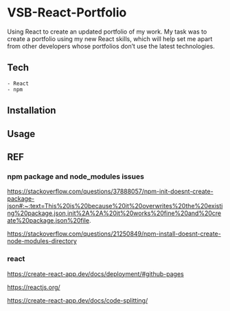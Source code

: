 # VSB-React-Portfolio
Using React to create an updated portfolio of my work.
My task was to create a portfolio using my new React skills, which will help set me apart from other developers whose portfolios don’t use the latest technologies. 

## Tech

    - React
    - npm

## Installation

## Usage 

## REF

### npm package and node_modules issues 
https://stackoverflow.com/questions/37888057/npm-init-doesnt-create-package-json#:~:text=This%20is%20because%20it%20overwrites%20the%20existing%20package.json,init%2A%2A%20it%20works%20fine%20and%20create%20package.json%20file.

https://stackoverflow.com/questions/21250849/npm-install-doesnt-create-node-modules-directory

### react
https://create-react-app.dev/docs/deployment/#github-pages

https://reactjs.org/

https://create-react-app.dev/docs/code-splitting/